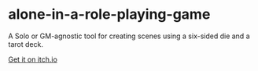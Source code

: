 # alone-in-a-role-playing-game

A Solo or GM-agnostic tool for creating scenes using a six-sided die and a tarot deck.

[Get it on itch.io](https://thegiftofdice.itch.io/alone-in-a-role-playing-game)
